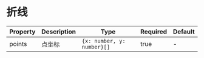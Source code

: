 # 折线

| Property | Description | Type                       | Required | Default |
| -------- | ----------- | -------------------------- | -------- | ------- |
| points   | 点坐标      | `{x: number, y: number}[]` | true     | -       |
